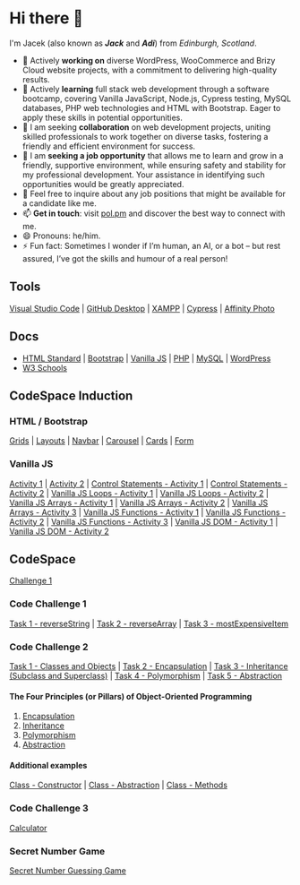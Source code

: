 # Hi there 👋

I'm Jacek (also known as ***Jack*** and ***Adi***) from *Edinburgh, Scotland*.

- 🔭 Actively **working on** diverse WordPress, WooCommerce and Brizy Cloud website projects, with a commitment to delivering high-quality results.
- 🌱 Actively **learning** full stack web development through a software bootcamp, covering Vanilla JavaScript, Node.js, Cypress testing, MySQL databases, PHP web technologies and HTML with Bootstrap. Eager to apply these skills in potential opportunities.
- 👯 I am seeking **collaboration** on web development projects, uniting skilled professionals to work together on diverse tasks, fostering a friendly and efficient environment for success.
- 🤔 I am **seeking a job opportunity** that allows me to learn and grow in a friendly, supportive environment, while ensuring safety and stability for my professional development. Your assistance in identifying such opportunities would be greatly appreciated.
- 💬 Feel free to inquire about any job positions that might be available for a candidate like me.
- 📫 **Get in touch**: visit [pol.pm](https://pol.pm) and discover the best way to connect with me.
- 😄 Pronouns: he/him.
- ⚡ Fun fact: Sometimes I wonder if I’m human, an AI, or a bot – but rest assured, I’ve got the skills and humour of a real person!

## Tools
[Visual Studio Code](https://code.visualstudio.com/) | [GitHub Desktop](https://desktop.github.com/) | [XAMPP](https://www.apachefriends.org/index.html) | [Cypress](https://cypress.io/) | [Affinity Photo](https://affinity.serif.com/en-gb/photo/)

## Docs
* [HTML Standard](https://html.spec.whatwg.org/) | [Bootstrap](https://getbootstrap.com/docs/versions/) | [Vanilla JS](https://vanilla.js.org/) | [PHP](https://www.php.net/docs.php) | [MySQL](https://dev.mysql.com/doc/refman/8.0/en/) | [WordPress](https://wordpress.org/documentation/)
* [W3 Schools](https://www.w3schools.com/)

## CodeSpace Induction

### HTML / Bootstrap
[Grids](https://cs.pol.pm/grids.html) | [Layouts](https://cs.pol.pm/layout.html) | [Navbar](https://cs.pol.pm/navbar.html) | [Carousel](https://cs.pol.pm/carousel.html) | [Cards](https://cs.pol.pm/card.html) | [Form](https://cs.pol.pm/form.html)

### Vanilla JS
[Activity 1](https://cs.pol.pm/vanillajs1.html) | [Activity 2](https://cs.pol.pm/vanillajs2.html) | [Control Statements - Activity 1](https://cs.pol.pm/vjscsa1.html) | [Control Statements - Activity 2](https://cs.pol.pm/vjscsa2.html) | [Vanilla JS Loops - Activity 1](https://cs.pol.pm/vjsloopsa1.html) | [Vanilla JS Loops - Activity 2](https://cs.pol.pm/vjsloopsa2.html) | [Vanilla JS Arrays - Activity 1](https://cs.pol.pm/vjsarraysa1.html) | [Vanilla JS Arrays - Activity 2](https://cs.pol.pm/vjsarraysa2.html) | [Vanilla JS Arrays - Activity 3](https://cs.pol.pm/vjsarraysa3.html) | [Vanilla JS Functions - Activity 1](https://cs.pol.pm/vjsfunca1.html) | [Vanilla JS Functions - Activity 2](https://cs.pol.pm/vjsfunca2.html) | [Vanilla JS Functions - Activity 3](https://cs.pol.pm/vjsfunca3.html) | [Vanilla JS DOM - Activity 1](https://cs.pol.pm/vjsdoma1.html) | [Vanilla JS DOM - Activity 2](https://cs.pol.pm/vjsdoma2.html)

## CodeSpace
[Challenge 1](https://cs.pol.pm/codespace.html)

### Code Challenge 1
[Task 1 - reverseString](https://github.com/pol-pm/starter-template/blob/main/CC1/task1.js) | [Task 2 - reverseArray](https://github.com/pol-pm/starter-template/blob/main/CC1/task2.js) | [Task 3 - mostExpensiveItem](https://github.com/pol-pm/starter-template/blob/main/CC1/task3.js)

### Code Challenge 2
[Task 1 - Classes and Objects](https://github.com/pol-pm/starter-template/blob/main/CC2/task1.js) | [Task 2 - Encapsulation](https://github.com/pol-pm/starter-template/blob/main/CC2/task2.js) | [Task 3 - Inheritance (Subclass and Superclass)](https://github.com/pol-pm/starter-template/blob/main/CC2/task3.js) | [Task 4 - Polymorphism](https://github.com/pol-pm/starter-template/blob/main/CC2/task4.js) | [Task 5 - Abstraction](https://github.com/pol-pm/starter-template/blob/main/CC2/task5.js)

#### The Four Principles (or Pillars) of Object-Oriented Programming
1. [Encapsulation](https://github.com/pol-pm/starter-template/blob/main/CC2/class1_enc.js)
2. [Inheritance](https://github.com/pol-pm/starter-template/blob/main/CC2/class2_inh.js)
3. [Polymorphism](https://github.com/pol-pm/starter-template/blob/main/CC2/class2_pol.js)
4. [Abstraction](https://github.com/pol-pm/starter-template/blob/main/CC2/class4_abs.js)

#### Additional examples
[Class - Constructor](https://github.com/pol-pm/starter-template/blob/main/CC2/class_constructor.js) | [Class - Abstraction](https://github.com/pol-pm/starter-template/blob/main/CC2/class_abstract.js) | [Class - Methods](https://github.com/pol-pm/starter-template/blob/main/CC2/class_methods.js)

### Code Challenge 3
[Calculator](https://cs.pol.pm/CC3/)

### Secret Number Game
[Secret Number Guessing Game](https://cs.pol.pm/SecretNumber)

<!--
**pol-pm/pol-pm** is a ✨ _special_ ✨ repository because its `README.md` (this file) appears on your GitHub profile.

Here are some ideas to get you started:

- 🔭 I’m currently working on ...
- 🌱 I’m currently learning ...
- 👯 I’m looking to collaborate on ...
- 🤔 I’m looking for help with ...
- 💬 Ask me about ...
- 📫 How to reach me: ...
- 😄 Pronouns: ...
- ⚡ Fun fact: ...
-->
